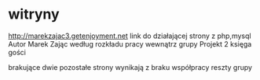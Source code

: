 # witryny
http://marekzajac3.getenjoyment.net
link do działającej strony z php,mysql
Autor Marek Zając według rozkładu pracy wewnątrz grupy
Projekt 2 księga gości


brakujące dwie pozostałe strony wynikają z braku współpracy reszty grupy
